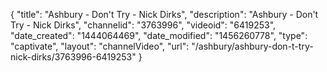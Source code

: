 {
    "title": "Ashbury - Don't Try - Nick Dirks",
    "description": "Ashbury - Don't Try - Nick Dirks",
    "channelid": "3763996",
    "videoid": "6419253",
    "date_created": "1444064469",
    "date_modified": "1456260778",
    "type": "captivate",
    "layout": "channelVideo",
    "url": "\/ashbury\/ashbury-don-t-try-nick-dirks\/3763996-6419253"
}